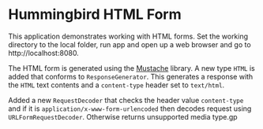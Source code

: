 # Hummingbird HTML Form

This application demonstrates working with HTML forms. Set the working directory to the local folder, run app and open up a web browser and go to http://localhost:8080. 

The HTML form is generated using the [Mustache](https://github.com/hummingbird-project/swift-mustache) library. A new type `HTML` is added that conforms to `ResponseGenerator`. This generates a response with the `HTML` text contents and a `content-type` header set to `text/html`.

Added a new `RequestDecoder` that checks the header value `content-type` and if it is `application/x-www-form-urlencoded` then decodes request using `URLFormRequestDecoder`. Otherwise returns unsupported media type.gp